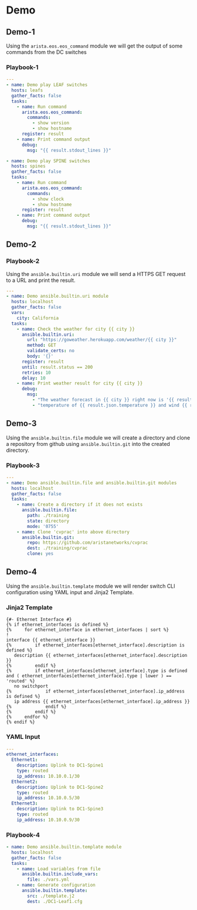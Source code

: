 # Demo

## Demo-1

Using the `arista.eos.eos_command` module we will get the output of some commands from the DC switches

### Playbook-1

```yaml
---
- name: Demo play LEAF switches
  hosts: leafs
  gather_facts: false
  tasks:
    - name: Run command
      arista.eos.eos_command:
        commands:
          - show version
          - show hostname
      register: result
    - name: Print command output
      debug:
        msg: "{{ result.stdout_lines }}"

- name: Demo play SPINE switches
  hosts: spines
  gather_facts: false
  tasks:
    - name: Run command
      arista.eos.eos_command:
        commands:
          - show clock
          - show hostname
      register: result
    - name: Print command output
      debug:
        msg: "{{ result.stdout_lines }}"
```

## Demo-2

### Playbook-2

Using the `ansible.builtin.uri` module we will send a HTTPS GET request to a URL and print the result.

```yaml
---
- name: Demo ansible.builtin.uri module
  hosts: localhost
  gather_facts: false
  vars:
    city: California
  tasks:
    - name: Check the weather for city {{ city }}
      ansible.builtin.uri:
        url: "https://goweather.herokuapp.com/weather/{{ city }}"
        method: GET
        validate_certs: no
        body: '{}'
      register: result
      until: result.status == 200
      retries: 10
      delay: 10
    - name: Print weather result for city {{ city }}
      debug:
        msg:
          - "The weather forecast in {{ city }} right now is '{{ result.json.description | lower }}' with"
          - "temperature of {{ result.json.temperature }} and wind {{ result.json.wind }}"
```

## Demo-3

Using the `ansible.builtin.file` module we will create a directory and clone a repository from github using `ansible.builtin.git` into the created directory.

### Playbook-3

```yaml
---
- name: Demo ansible.builtin.file and ansible.builtin.git modules
  hosts: localhost
  gather_facts: false
  tasks:
    - name: Create a directory if it does not exists
      ansible.builtin.file:
        path: ./training
        state: directory
        mode: '0755'
    - name: Clone 'cvprac' into above directory
      ansible.builtin.git:
        repo: https://github.com/aristanetworks/cvprac
        dest: ./training/cvprac
        clone: yes
```

## Demo-4

Using the `ansible.builtin.template` module we will render switch CLI configuration using YAML input and Jinja2 Template.

### Jinja2 Template

```jinja
{#- Ethernet Interface #}
{% if ethernet_interfaces is defined %}
{%     for ethernet_interface in ethernet_interfaces | sort %}
!
interface {{ ethernet_interface }}
{%         if ethernet_interfaces[ethernet_interface].description is defined %}
   description {{ ethernet_interfaces[ethernet_interface].description }}
{%         endif %}
{%         if ethernet_interfaces[ethernet_interface].type is defined and ( ethernet_interfaces[ethernet_interface].type | lower ) == 'routed' %}
   no switchport
{%             if ethernet_interfaces[ethernet_interface].ip_address is defined %}
   ip address {{ ethernet_interfaces[ethernet_interface].ip_address }}
{%             endif %}
{%         endif %}
{%     endfor %}
{% endif %}
```

### YAML Input

```yaml
---
ethernet_interfaces:
  Ethernet1:
    description: Uplink to DC1-Spine1
    type: routed
    ip_address: 10.10.0.1/30
  Ethernet2:
    description: Uplink to DC1-Spine2
    type: routed
    ip_address: 10.10.0.5/30
  Ethernet3:
    description: Uplink to DC1-Spine3
    type: routed
    ip_address: 10.10.0.9/30
```

### Playbook-4

```yaml
- name: Demo ansible.builtin.template module
  hosts: localhost
  gather_facts: false
  tasks:
    - name: Load variables from file
      ansible.builtin.include_vars:
        file: ./vars.yml
    - name: Generate configuration
      ansible.builtin.template:
        src: ./template.j2
        dest: ./DC1-Leaf1.cfg

```
